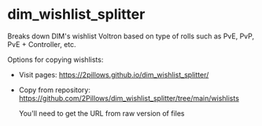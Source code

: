 # dim_wishlist_splitter

Breaks down DIM's wishlist Voltron based on type of rolls such as PvE, PvP, PvE + Controller, etc.

Options for copying wishlists:

   - Visit pages: https://2pillows.github.io/dim_wishlist_splitter/
   
   - Copy from repository: https://github.com/2Pillows/dim_wishlist_splitter/tree/main/wishlists

        You'll need to get the URL from raw version of files
